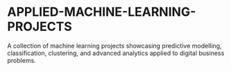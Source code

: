 # APPLIED-MACHINE-LEARNING-PROJECTS
A collection of machine learning projects showcasing predictive modelling, classification, clustering, and advanced analytics applied to digital business problems.
